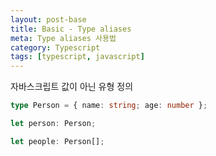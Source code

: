 ```yaml
---
layout: post-base
title: Basic - Type aliases
meta: Type aliases 사용법
category: Typescript
tags: [typescript, javascript]
---
```


자바스크립트 값이 아닌 유형 정의

```typescript
type Person = { name: string; age: number };

let person: Person;

let people: Person[];

```
